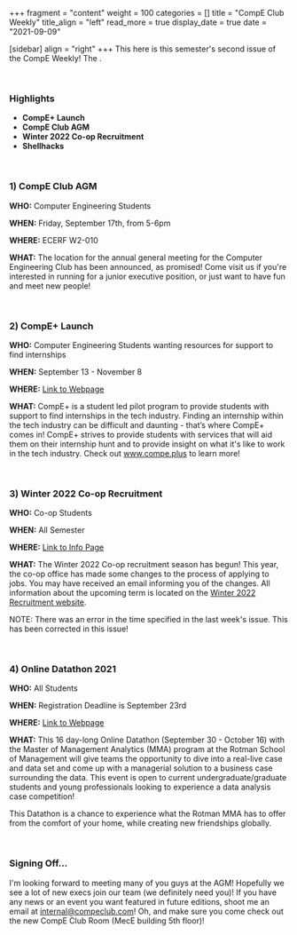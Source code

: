 +++
fragment = "content"
weight = 100
categories = []
title = "CompE Club Weekly"
title_align = "left"
read_more = true
display_date = true
date = "2021-09-09"

[sidebar]
align = "right"
+++
This here is this semester's second issue of the CompE Weekly! The .

</br>

### Highlights

* **CompE+ Launch**
* **CompE Club AGM**
* **Winter 2022 Co-op Recruitment**
* **Shellhacks**


</br>

### 1)  CompE Club AGM

**WHO:** Computer Engineering Students

**WHEN:** Friday, September 17th, from 5-6pm

**WHERE:** ECERF W2-010

**WHAT:** The location for the annual general meeting for the Computer Engineering Club has been announced, as promised! Come visit us if you're interested in running for a junior executive position, or just want to have fun and meet new people! 


</br>

### 2)  CompE+ Launch

**WHO:** Computer Engineering Students wanting resources for support to find internships

**WHEN:** September 13 - November 8

**WHERE:** [Link to Webpage](https://www.compe.plus)

**WHAT:** CompE+ is a student led pilot program to provide students with support to find internships in the tech industry. Finding an internship within the tech industry can be difficult and daunting - that’s where CompE+ comes in! CompE+ strives to provide students with services that will aid them on their internship hunt and to provide insight on what it's like to work in the tech industry. Check out www.compe.plus to learn more!


</br>

### 3)  Winter 2022 Co-op Recruitment

**WHO:** Co-op Students

**WHEN:** All Semester

**WHERE:** [Link to Info Page](https://www.ualberta.ca/engineering/co-op/students/winter-recruitment.html)

**WHAT:** The Winter 2022 Co-op recruitment season has begun! This year, the co-op office has made some changes to the process of applying to jobs. You may have received an email informing you of the changes. All information about the upcoming term is located on the [Winter 2022 Recruitment website](https://www.ualberta.ca/engineering/co-op/students/winter-recruitment.html).

NOTE: There was an error in the time specified in the last week's issue. This has been corrected in this issue!


</br>

### 4)  Online Datathon 2021

**WHO:** All Students

**WHEN:** Registration Deadline is September 23rd

**WHERE:** [Link to Webpage](https://rotman.force.com/events/s/special-event/a1V2B0000001XrtUAE/master-of-management-analytics-mma-online-datathon-2021)

**WHAT:** This 16 day-long Online Datathon (September 30 - October 16) with the Master of Management Analytics (MMA) program at the Rotman School of Management will give teams the opportunity to dive into a real-live case and data set and come up with a managerial solution to a business case surrounding the data. This event is open to current undergraduate/graduate students and young professionals looking to experience a data analysis case competition!

This Datathon is a chance to experience what the Rotman MMA has to offer from the comfort of your home, while creating new friendships globally.


</br>


### Signing Off...

I'm looking forward to meeting many of you guys at the AGM! Hopefully we see a lot of new execs join our team (we definitely need you)! If you have any news or an event you want featured in future editions, shoot me an email at [internal@compeclub.com](mailto:internal@compeclub.com)! Oh, and make sure you come check out the new CompE Club Room (MecE building 5th floor)!
